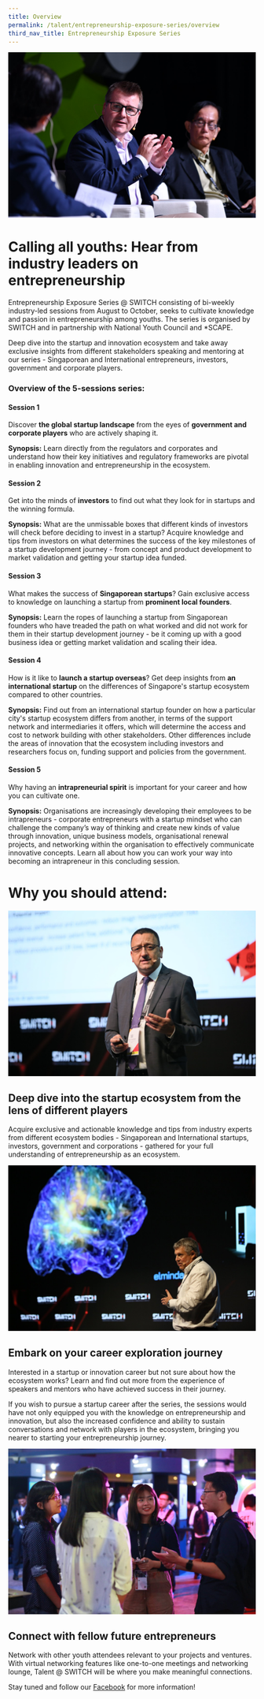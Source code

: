 ```yaml
---
title: Overview
permalink: /talent/entrepreneurship-exposure-series/overview
third_nav_title: Entrepreneurship Exposure Series
---
```

![Alt text for image on Isomer site](/images/Discussion%20Roundtable.jpg)
# Calling all youths: Hear from industry leaders on entrepreneurship

Entrepreneurship Exposure Series @ SWITCH consisting of bi-weekly industry-led sessions from August to October, seeks to cultivate knowledge and passion in entrepreneurship among youths. The series is organised by SWITCH and in partnership with National Youth Council and *SCAPE.

Deep dive into the startup and innovation ecosystem and take away exclusive insights from different stakeholders speaking and mentoring at our series - Singaporean and International entrepreneurs, investors, government and corporate players.

### Overview of the 5-sessions series:

#### Session 1
Discover **the global startup landscape** from the eyes of **government and corporate players** who are actively shaping it.

**Synopsis:** Learn directly from the regulators and corporates and understand how their key initiatives and regulatory frameworks are pivotal in enabling innovation and entrepreneurship in the ecosystem.

#### Session 2

Get into the minds of **investors** to find out what they look for in startups and the winning formula.

**Synopsis:** What are the unmissable boxes that different kinds of investors will check before deciding to invest in a startup? Acquire knowledge and tips from investors on what determines the success of the key milestones of a startup development journey - from concept and product development to market validation and getting your startup idea funded.

#### Session 3
What makes the success of  **Singaporean startups**? Gain exclusive access to knowledge on launching a startup from **prominent local founders**. 

**Synopsis:** Learn the ropes of launching a startup from Singaporean founders who have treaded the path on what worked and did not work for them in their startup development journey - be it coming up with a good business idea or getting market validation and scaling their idea.

#### Session 4

How is it like to **launch a startup overseas**? Get deep insights from **an international startup** on the differences of Singapore's startup ecosystem compared to other countries. 

**Synopsis:** Find out from an international startup founder on how a particular city's startup ecosystem differs from another, in terms of the support network and intermediaries it offers, which will determine the access and cost to network building with other stakeholders. Other differences include the areas of innovation that the ecosystem including investors and researchers focus on, funding support and policies from the government.

#### Session 5
Why having an **intrapreneurial spirit** is important for your career and how you can cultivate one.

**Synopsis:** Organisations are increasingly  developing their employees to be intrapreneurs - corporate entrepreneurs with a startup mindset who can challenge the company’s way of thinking and create new kinds of value through innovation, unique business models, organisational renewal projects, and networking within the organisation to effectively communicate innovative concepts. Learn all about how you can work your way into becoming an intrapreneur in this concluding session.

# Why you should attend:
![Alt text for image on Isomer site](/images/Others%202.jpg)
## Deep dive into the startup ecosystem from the lens of different players
Acquire exclusive and actionable knowledge and tips from industry experts from different ecosystem bodies - Singaporean and International startups, investors, government and corporations - gathered for your full understanding of entrepreneurship as an ecosystem.

![Alt text for image on Isomer site](/images/Others.jpg)
## Embark on your career exploration journey
Interested in a startup or innovation career but not sure about how the ecosystem works? Learn and find out more from the experience of speakers and mentors who have achieved success in their journey.

If you wish to pursue a startup career after the series, the sessions would have not only equipped you with the knowledge on entrepreneurship and innovation, but also the increased confidence and ability to sustain conversations and network with players in the ecosystem, bringing you nearer to starting your entrepreneurship journey.

![Alt text for image on Isomer site](/images/Youth4.jpg)
## Connect with fellow future entrepreneurs
Network with other youth attendees relevant to your projects and ventures. With virtual networking features like one-to-one meetings and networking lounge, Talent @ SWITCH will be where you make meaningful connections.

Stay tuned and follow our [Facebook](https://www.facebook.com/SwitchSingapore/) for more information!